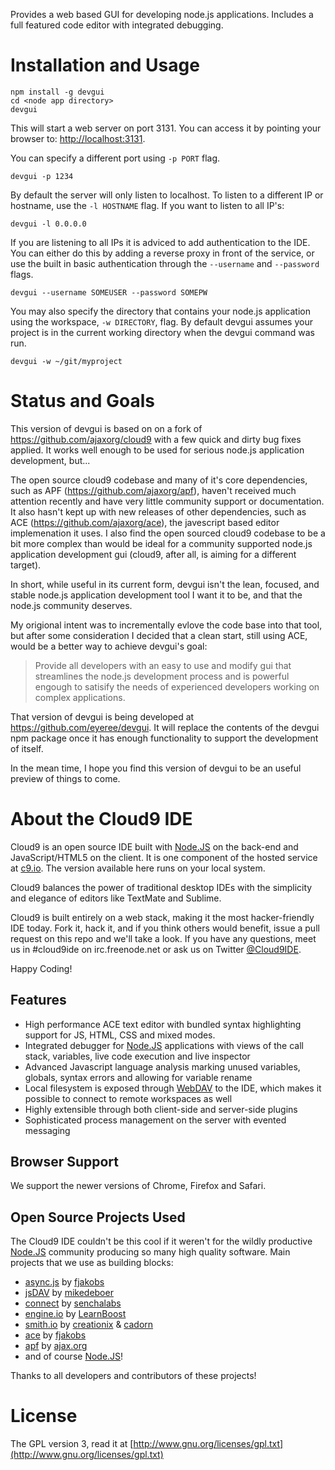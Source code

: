 Provides a web based GUI for developing node.js applications. Includes a full 
featured code editor with integrated debugging.

# Installation and Usage

    npm install -g devgui
    cd <node app directory>
    devgui
    
This will start a web server on port 3131. You can access it by
pointing your browser to: [http://localhost:3131](http://localhost:3131). 

You can specify a different port using `-p PORT` flag.

    devgui -p 1234

By default the server will only listen to localhost.
To listen to a different IP or hostname, use the `-l HOSTNAME` flag.
If you want to listen to all IP's:

    devgui -l 0.0.0.0

If you are listening to all IPs it is adviced to add authentication to the IDE.
You can either do this by adding a reverse proxy in front of the service,
or use the built in basic authentication through the `--username` and `--password` flags.

    devgui --username SOMEUSER --password SOMEPW

You may also specify the directory that contains your node.js application using the workspace,
`-w DIRECTORY`, flag. By default devgui assumes your project is in the current working
directory when the devgui command was run.

    devgui -w ~/git/myproject

# Status and Goals

This version of devgui is based on on a fork of https://github.com/ajaxorg/cloud9
with a few quick and dirty bug fixes applied. It works well enough to be used
for serious node.js application development, but...

The open source cloud9 codebase and many of it's core dependencies, such
as APF (https://github.com/ajaxorg/apf), haven't received much attention 
recently and have very little community support or documentation. It also hasn't
kept up with new releases of other dependencies, such as ACE (https://github.com/ajaxorg/ace),
the javescript based editor implemenation it uses. I also find the open
sourced cloud9 codebase to be a bit more complex than would be ideal for a
community supported node.js application development gui (cloud9, after all, is
aiming for a different target).

In short, while useful in its current form, devgui isn't the lean, focused,
and stable node.js application development tool I want it to be, and that the 
node.js community deserves.

My origional intent was to incrementally evlove the code base into that tool,
but after some consideration I decided that a clean start, still using ACE, 
would be a better way to achieve devgui's goal:

> Provide all developers with an easy to use and modify gui that streamlines 
the node.js development process and is powerful engough to satisify the 
needs of experienced developers working on complex applications.

That version of devgui is being developed at https://github.com/eyeree/devgui.
It will replace the contents of the devgui npm package once it has enough 
functionality to support the development of itself.

In the mean time, I hope you find this version of devgui to be an useful 
preview of things to come.


# About the Cloud9 IDE

Cloud9 is an open source IDE built with [Node.JS] on the back-end and JavaScript/HTML5 on the client. 
It is one component of the hosted service at [c9.io](http://c9.io). The version available here runs on 
your local system.

Cloud9 balances the power of traditional desktop IDEs with the simplicity and elegance of editors
like TextMate and Sublime.

Cloud9 is built entirely on a web stack, making it the most hacker-friendly IDE today.
Fork it, hack it, and if you think others would benefit, issue a pull request on this repo
and we'll take a look. If you have any questions, meet us in #cloud9ide on irc.freenode.net
or ask us on Twitter [@Cloud9IDE](http://twitter.com/#!/Cloud9IDE).

Happy Coding!

## Features

  * High performance ACE text editor with bundled syntax highlighting support for JS, HTML, CSS and mixed modes.
  * Integrated debugger for [Node.JS] applications with views of the call stack, variables, live code execution and live inspector
  * Advanced Javascript language analysis marking unused variables, globals, syntax errors and allowing for variable rename
  * Local filesystem is exposed through [WebDAV](http://en.wikipedia.org/wiki/WebDAV) to the IDE, which makes it possible to connect to remote workspaces as well
  * Highly extensible through both client-side and server-side plugins
  * Sophisticated process management on the server with evented messaging

## Browser Support

We support the newer versions of Chrome, Firefox and Safari.

## Open Source Projects Used

The Cloud9 IDE couldn't be this cool if it weren't for the wildly productive
[Node.JS] community producing so many high quality software.
Main projects that we use as building blocks:

  * [async.js] by [fjakobs]
  * [jsDAV] by [mikedeboer]
  * [connect] by [senchalabs](http://github.com/senchalabs)
  * [engine.io] by [LearnBoost](http://github.com/LearnBoost)
  * [smith.io](http://github.com/c9/smith.io) by [creationix](http://github.com/creationix) & [cadorn](http://github.com/cadorn)
  * [ace](http://github.com/ajaxorg/ace) by [fjakobs]
  * [apf](http://www.ajax.org) by [ajax.org]
  * and of course [Node.JS]!

Thanks to all developers and contributors of these projects!

[fjakobs]: http://github.com/fjakobs
[javruben]: http://github.com/javruben
[mikedeboer]: http://github.com/mikedeboer
[ajax.org]: http://www.ajax.org/
[async.js]: http://github.com/fjakobs/async.js
[jsDAV]: http://github.com/mikedeboer/jsdav
[connect]: http://github.com/senchalabs/connect
[engine.io]: http://github.com/LearnBoost/engine.io
[requireJS]: http://requirejs.org/
[Node.JS]: http://nodejs.org/

# License

The GPL version 3, read it at [http://www.gnu.org/licenses/gpl.txt](http://www.gnu.org/licenses/gpl.txt)



